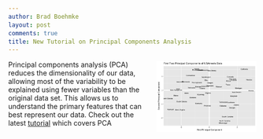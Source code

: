 ```yaml
---
author: Brad Boehmke
layout: post
comments: true
title: New Tutorial on Principal Components Analysis
---
```


<img src="/public/images/analytics/pca/unnamed-chunk-8-1.png"  style="float:right; margin: 2px 0px 0px 10px; width: 40%; height: 40%;" />

Principal components analysis (PCA) reduces the dimensionality of our data, allowing most of the variability to be explained using fewer variables than the original data set. This allows us to understand the primary features that can best represent our data. Check out the latest [tutorial](http://uc-r.github.io/pca) which covers PCA
